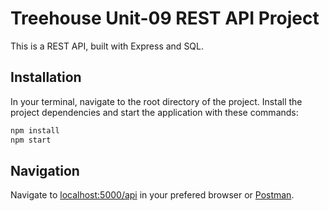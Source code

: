 # Treehouse Unit-09 REST API Project

This is a REST API, built with Express and SQL.

## Installation

In your terminal, navigate to the root directory of the project. Install the project dependencies and start the application with these commands:

```bash
npm install
npm start
```

## Navigation

Navigate to [localhost:5000/api](http://localhost:5000/api) in your prefered browser or [Postman](https://www.postman.com/).